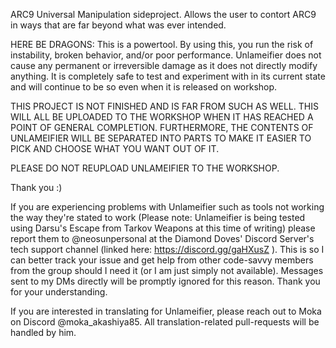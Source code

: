 ARC9 Universal Manipulation sideproject. Allows the user to contort ARC9 in ways that are far beyond what was ever intended.

HERE BE DRAGONS: This is a powertool. By using this, you run the risk of instability, broken behavior, and/or poor performance. Unlameifier does not cause any permanent or irreversible damage as it does not directly modify anything. It is completely safe to test and experiment with in its current state and will continue to be so even when it is released on workshop.

THIS PROJECT IS NOT FINISHED AND IS FAR FROM SUCH AS WELL. THIS WILL ALL BE UPLOADED TO THE WORKSHOP WHEN IT HAS REACHED A POINT OF GENERAL COMPLETION. FURTHERMORE, THE CONTENTS OF UNLAMEIFIER WILL BE SEPARATED INTO PARTS TO MAKE IT EASIER TO PICK AND CHOOSE WHAT YOU WANT OUT OF IT.

PLEASE DO NOT REUPLOAD UNLAMEIFIER TO THE WORKSHOP.

Thank you :)

If you are experiencing problems with Unlameifier such as tools not working the way they're stated to work (Please note: Unlameifier is being tested using Darsu's Escape from Tarkov Weapons at this time of writing) please report them to @neosunpersonal at the Diamond Doves' Discord Server's tech support channel (linked here: https://discord.gg/gaHXusZ ). This is so I can better track your issue and get help from other code-savvy members from the group should I need it (or I am just simply not available). Messages sent to my DMs directly will be promptly ignored for this reason. Thank you for your understanding.

If you are interested in translating for Unlameifier, please reach out to Moka on Discord @moka_akashiya85. All translation-related pull-requests will be handled by him.
